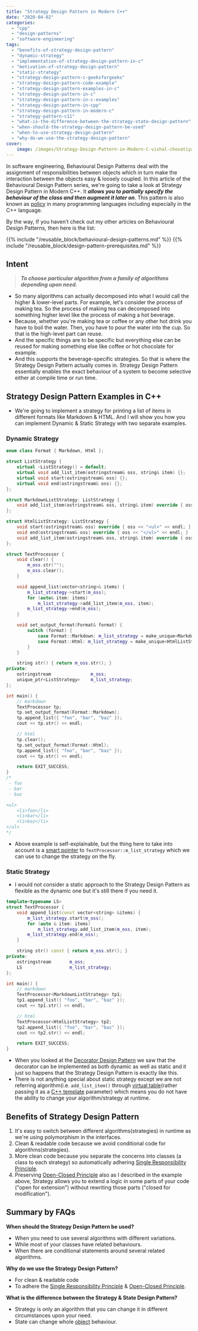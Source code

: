 ```yaml
---
title: "Strategy Design Pattern in Modern C++"
date: "2020-04-02"
categories: 
  - "cpp"
  - "design-patterns"
  - "software-engineering"
tags: 
  - "benefits-of-strategy-design-pattern"
  - "dynamic-strategy"
  - "implementation-of-strategy-design-pattern-in-c"
  - "motivation-of-strategy-design-pattern"
  - "static-strategy"
  - "strategy-design-pattern-c-geeksforgeeks"
  - "strategy-design-pattern-code-example"
  - "strategy-design-pattern-examples-in-c"
  - "strategy-design-pattern-in-c"
  - "strategy-design-pattern-in-c-examples"
  - "strategy-design-pattern-in-cpp"
  - "strategy-design-pattern-in-modern-c"
  - "strategy-pattern-c11"
  - "what-is-the-difference-between-the-strategy-state-design-pattern"
  - "when-should-the-strategy-design-pattern-be-used"
  - "when-to-use-strategy-design-pattern"
  - "why-do-we-use-the-strategy-design-pattern"
cover:
    image: /images/Strategy-Design-Pattern-in-Modern-C-vishal-chovatiya.png
---
```


In software engineering, Behavioural Design Patterns deal with the assignment of responsibilities between objects which in turn make the interaction between the objects easy & loosely coupled. In this article of the Behavioural Design Pattern series, we're going to take a look at Strategy Design Pattern in Modern C++. It **_allows you to partially specify the behaviour of the class and then augment it later on_**. This pattern is also known as [policy](https://en.wikipedia.org/wiki/Modern_C%2B%2B_Design#Policy-based_design) in many programming languages including especially in the C++ language.

By the way, If you haven’t check out my other articles on Behavioural Design Patterns, then here is the list:

{{% include "/reusable_block/behavioural-design-patterns.md" %}}
{{% include "/reusable_block/design-pattern-prerequisites.md" %}}

## Intent

> **_To choose particular algorithm from a family of algorithms depending upon need._**

- So many algorithms can actually decomposed into what I would call the higher & lower-level parts. For example, let's consider the process of making tea. So the process of making tea can decomposed into something higher level like the process of making a hot beverage.
- Because, whether you're making tea or coffee or any other hot drink you have to boil the water. Then, you have to pour the water into the cup. So that is the high-level part can reuse.
- And the specific things are to be specific but everything else can be reused for making something else like coffee or hot chocolate for example.
- And this supports the beverage-specific strategies. So that is where the Strategy Design Pattern actually comes in. Strategy Design Pattern essentially enables the exact behaviour of a system to become selective either at compile time or run time.

## Strategy Design Pattern Examples in C++

- We're going to implement a strategy for printing a list of items in different formats like Markdown & HTML. And I will show you how you can implement Dynamic & Static Strategy with two separate examples.

### Dynamic Strategy

```cpp
enum class Format { Markdown, Html };

struct ListStrategy {
    virtual ~ListStrategy() = default;
    virtual void add_list_item(ostringstream& oss, string& item) {};
    virtual void start(ostringstream& oss) {};
    virtual void end(ostringstream& oss) {};
};

struct MarkdownListStrategy: ListStrategy {
    void add_list_item(ostringstream& oss, string& item) override { oss << " - " << item << endl; }
};

struct HtmlListStrategy: ListStrategy {
    void start(ostringstream& oss) override { oss << "<ul>" << endl; }
    void end(ostringstream& oss) override { oss << "</ul>" << endl; }
    void add_list_item(ostringstream& oss, string& item) override { oss << "\t<li>" << item << "</li>" << endl; }
};

struct TextProcessor {
    void clear() {
        m_oss.str("");
        m_oss.clear();
    }

    void append_list(vector<string>& items) {
        m_list_strategy->start(m_oss);
        for (auto& item: items)
            m_list_strategy->add_list_item(m_oss, item);
        m_list_strategy->end(m_oss);
    }

    void set_output_format(Format& format) {
        switch (format) {
            case Format::Markdown: m_list_strategy = make_unique<MarkdownListStrategy>(); break;
            case Format::Html: m_list_strategy = make_unique<HtmlListStrategy>(); break;
        }
    }

    string str() { return m_oss.str(); }
private:
    ostringstream               m_oss;
    unique_ptr<ListStrategy>    m_list_strategy;
};

int main() {
    // markdown
    TextProcessor tp;
    tp.set_output_format(Format::Markdown);
    tp.append_list({ "foo", "bar", "baz" });
    cout << tp.str() << endl;

    // html
    tp.clear();
    tp.set_output_format(Format::Html);
    tp.append_list({ "foo", "bar", "baz" });
    cout << tp.str() << endl;

    return EXIT_SUCCESS;
}
/*  
 - foo
 - bar
 - baz

<ul>
	<li>foo</li>
	<li>bar</li>
	<li>baz</li>
</ul>
*/
```

- Above example is self-explainable, but the thing here to take into account is a [smart pointer](/posts/understanding-unique-ptr-with-example-in-cpp11/) to `TextProcessor::m_list_strategy` which we can use to change the strategy on the fly.

### Static Strategy

- I would not consider a static approach to the Strategy Design Pattern as flexible as the dynamic one but it's still there if you need it.

```cpp
template<typename LS>
struct TextProcessor {
    void append_list(const vector<string> &items) {
        m_list_strategy.start(m_oss);
        for (auto & item: items)
            m_list_strategy.add_list_item(m_oss, item);
        m_list_strategy.end(m_oss);
    }

    string str() const { return m_oss.str(); }
private:
    ostringstream       m_oss;
    LS                  m_list_strategy;
};

int main() {
    // markdown
    TextProcessor<MarkdownListStrategy> tp1;
    tp1.append_list({ "foo", "bar", "baz" });
    cout << tp1.str() << endl;

    // html
    TextProcessor<HtmlListStrategy> tp2;
    tp2.append_list({ "foo", "bar", "baz" });
    cout << tp2.str() << endl;

    return EXIT_SUCCESS;
}
```

- When you looked at the [Decorator Design Pattern](/posts/decorator-design-pattern-in-modern-cpp/) we saw that the decorator can be implemented as both dynamic as well as static and it just so happens that the Strategy Design Pattern is exactly like this.
- There is not anything special about static strategy except we are not referring algorithm(i.e. `add_list_item()` through [virtual table](/posts/part-1-all-about-virtual-keyword-in-cpp-how-virtual-function-works-internally/)(rather passing it as a [C++ template](/posts/c-template-a-quick-uptodate-look/) parameter) which means you do not have the ability to change your algorithm/strategy at runtime.

## Benefits of Strategy Design Pattern

1. It's easy to switch between different algorithms(strategies) in runtime as we're using polymorphism in the interfaces.
2. Clean & readable code because we avoid conditional code for algorithms(strategies).
3. More clean code because you separate the concerns into classes (a class to each strategy) so automatically adhering [Single Responsibility Principle](/posts/single-responsibility-principle-in-cpp-solid-as-a-rock/).
4. Preserving [Open-Closed Principle](/posts/open-closed-principle-in-cpp-solid-as-a-rock/) also as I described in the example above, Strategy allows you to extend a logic in some parts of your code ("open for extension") without rewriting those parts ("closed for modification").

## Summary by FAQs

**When should the Strategy Design Pattern be used?**

- When you need to use several algorithms with different variations.  
- While most of your classes have related behaviours.  
- When there are conditional statements around several related algorithms.

**Why do we use the Strategy Design Pattern?**

- For clean & readable code  
- To adhere the [Single Responsibility Principle](/posts/single-responsibility-principle-in-cpp-solid-as-a-rock/) & [Open-Closed Principle](/posts/open-closed-principle-in-cpp-solid-as-a-rock/).

**What is the difference between the Strategy & State Design Pattern?**

- Strategy is only an algorithm that you can change it in different circumstances upon your need.  
- State can change whole [object](/posts/inside-the-cpp-object-model/) behaviour.

